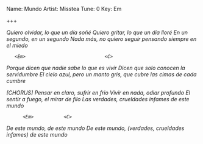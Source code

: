 Name: Mundo
Artist: Misstea
Tune: 0
Key: Em

+++

<Em>                      <C>
Quiero olvidar, lo que un día soñé 
<G>                      <B7> 
Quiero gritar, lo que un día lloré
        <Em>           <C>
En un segundo, en un segundo 
<G>          <B7>
Nada más, no quiero seguir pensando siempre
	  <Em>   <C><G><B7>
en el miedo

       <Em>                             <C>
Porque dicen que nadie sabe lo que es vivir
<G>                            <B7>
Dicen que solo conocen la servidumbre
   <Em>                <C>
El cielo azul, pero un manto gris,
    <G>                       <B7>
que cubre las cimas de cada cumbre

[CHORUS]
          <Em>                 <C>
Pensar en claro, sufrir en frio
         <G>            <B7>
Vivir en nada, odiar profundo
      <Em>              <C>
El sentir a fuego, el mirar de filo
       <G>                                 <B7> 
Las verdades, crueldades infames de este mundo



          <Em>           <C>
De este mundo, de este mundo
          <G>                                           <B7>
De este mundo, (verdades, crueldades infames) de este mundo

